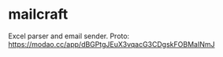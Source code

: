 # mailcraft
Excel parser and email sender. Proto: https://modao.cc/app/dBGPtgJEuX3vqacG3CDgskFOBMaINmJ
